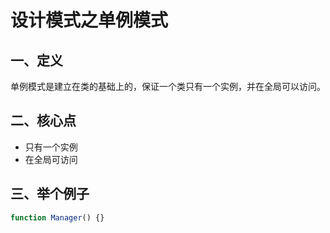 # 设计模式之单例模式
## 一、定义
单例模式是建立在类的基础上的，保证一个类只有一个实例，并在全局可以访问。

## 二、核心点
- 只有一个实例
- 在全局可访问

## 三、举个例子

``` js
function Manager() {}
```


